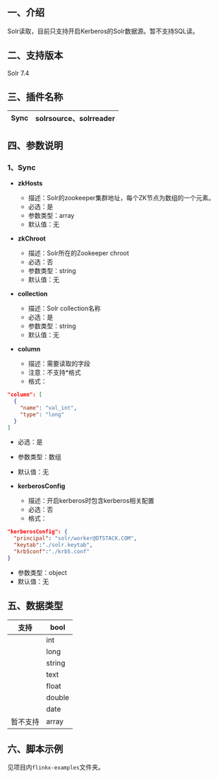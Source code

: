 ## 一、介绍

Solr读取，目前只支持开启Kerberos的Solr数据源。暂不支持SQL读。

## 二、支持版本

Solr 7.4

## 三、插件名称

| Sync | solrsource、solrreader |
| --- | --- |

## 四、参数说明

### 1、Sync

- **zkHosts**
    - 描述：Solr的zookeeper集群地址，每个ZK节点为数组的一个元素。
    - 必选：是
    - 参数类型：array
    - 默认值：无


- **zkChroot**
    - 描述：Solr所在的Zookeeper chroot
    - 必选：否
    - 参数类型：string
    - 默认值：无


- **collection**
    - 描述：Solr collection名称
    - 必选：是
    - 参数类型：string
    - 默认值：无


- **column**
    - 描述：需要读取的字段
    - 注意：不支持*格式
    - 格式：

```json
"column": [
  {
  	"name": "val_int",
  	"type": "long"
  }
]
```

- 必选：是
- 参数类型：数组
- 默认值：无


- **kerberosConfig**
    - 描述：开启kerberos时包含kerberos相关配置
    - 必选：否
    - 格式：

```json
"kerberosConfig": {
  "principal": "solr/worker@DTSTACK.COM",
  "keytab":"./solr.keytab",
  "krb5conf":"./krb5.conf"
}
```

- 参数类型：object
- 默认值：无

## 五、数据类型

| 支持 | bool |
| --- | --- |
|  | int |
|  | long |
|  | string |
|  | text |
|  | float |
|  | double |
|  | date |
| 暂不支持 | array |

## 六、脚本示例

见项目内`flinkx-examples`文件夹。
